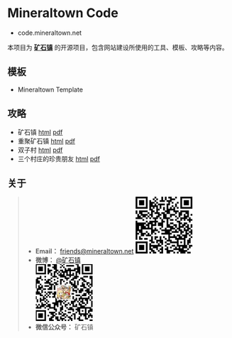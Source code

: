 # Mineraltown Code

- code.mineraltown.net

本项目为 [**矿石镇**](https://www.mineraltown.net) 的开源项目，包含网站建设所使用的工具、模板、攻略等内容。

## 模板

- Mineraltown Template

## 攻略

- 矿石镇 [html]()  [pdf]()
- 重聚矿石镇 [html]() [pdf]()
- 双子村 [html]() [pdf]()
- 三个村庄的珍贵朋友 [html]() [pdf]()

## 关于

> - **Email：** friends@mineraltown.net
>  ![weibo](qrcode_weibo.jpg)
> - **微博：** [@矿石镇](https://weibo.com/mineraltown)<br>
>  ![mp.weixin](qrcode_mp.weixin.jpg)<br>
> - **微信公众号：** 矿石镇
